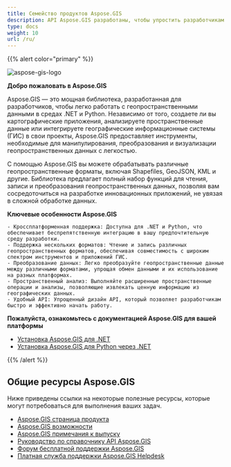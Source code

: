 ```yaml
---
title: Семейство продуктов Aspose.GIS
description: API Aspose.GIS разработаны, чтобы упростить разработчикам работу с геопространственными данными, хранящимися в различных форматах файлов. Они позволяют создавать, читать, преобразовывать географические данные и отображать карты без необходимости установки какого-либо другого программного обеспечения GIS. Доступны версии для .NET и Python
type: docs
weight: 10
url: /ru/
---
```


{{% alert color="primary" %}}

![aspose-gis-logo](aspose-gis-for-net_1.png)

**Добро пожаловать в Aspose.GIS**

Aspose.GIS — это мощная библиотека, разработанная для разработчиков, чтобы легко работать с геопространственными данными в средах .NET и Python. Независимо от того, создаете ли вы картографические приложения, анализируете пространственные данные или интегрируете географические информационные системы (ГИС) в свои проекты, Aspose.GIS предоставляет инструменты, необходимые для манипулирования, преобразования и визуализации геопространственных данных с легкостью.

С помощью Aspose.GIS вы можете обрабатывать различные геопространственные форматы, включая Shapefiles, GeoJSON, KML и другие. Библиотека предлагает полный набор функций для чтения, записи и преобразования геопространственных данных, позволяя вам сосредоточиться на разработке инновационных приложений, не увязая в сложной обработке данных.

**Ключевые особенности Aspose.GIS**

    - Кроссплатформенная поддержка: Доступна для .NET и Python, что обеспечивает беспрепятственную интеграцию в вашу предпочтительную среду разработки.
    - Поддержка нескольких форматов: Чтение и запись различных геопространственных форматов, обеспечивая совместимость с широким спектром инструментов и приложений ГИС.
    - Преобразование данных: Легко преобразуйте геопространственные данные между различными форматами, упрощая обмен данными и их использование на разных платформах.
    - Пространственный анализ: Выполняйте расширенные пространственные операции и анализы, позволяющие извлекать ценную информацию из географических данных.
    - Удобный API: Упрощенный дизайн API, который позволяет разработчикам быстро и эффективно начать работу.

**Пожалуйста, ознакомьтесь с документацией Aspose.GIS для вашей платформы**

- [Установка Aspose.GIS для .NET](/ru/net/)
- [Установка Aspose.GIS для Python через .NET](/ru/python-net/)

{{% /alert %}}

## **Общие ресурсы Aspose.GIS**

Ниже приведены ссылки на некоторые полезные ресурсы, которые могут потребоваться для выполнения ваших задач.

- [Aspose.GIS страница продукта](https://products.aspose.com/gis/)
- [Aspose.GIS возможности](/ru/gis/net/features/)
- [Aspose.GIS примечания к выпуску](https://releases.aspose.com/gis/)
- [Руководство по справочнику API Aspose.GIS](https://reference.aspose.com/gis)
- [Форум бесплатной поддержки Aspose.GIS](https://forum.aspose.com/c/gis/33)
- [Платная служба поддержки Aspose.GIS Helpdesk](https://helpdesk.aspose.com/)
